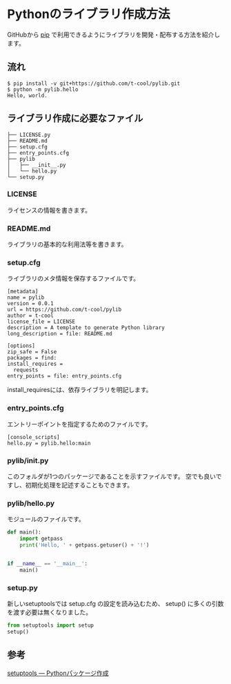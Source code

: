 # Pythonのライブラリ作成方法

GitHubから [pip](https://ja.wikipedia.org/wiki/Pip) で利用できるようにライブラリを開発・配布する方法を紹介します。

## 流れ

```
$ pip install -v git+https://github.com/t-cool/pylib.git
$ python -m pylib.hello
Hello, world.
```

## ライブラリ作成に必要なファイル

```
├── LICENSE.py
├── README.md
├── setup.cfg
├── entry_points.cfg
├── pylib
│   ├── __init__.py
│   └── hello.py
└── setup.py
```

### LICENSE

ライセンスの情報を書きます。

### README.md

ライブラリの基本的な利用法等を書きます。

### setup.cfg

ライブラリのメタ情報を保存するファイルです。

```
[metadata]
name = pylib
version = 0.0.1
url = https://github.com/t-cool/pylib
author = t-cool
license_file = LICENSE
description = A template to generate Python library
long_description = file: README.md

[options]
zip_safe = False
packages = find:
install_requires =
  requests
entry_points = file: entry_points.cfg
```

install_requiresには、依存ライブラリを明記します。

### entry_points.cfg

エントリーポイントを指定するためのファイルです。

```
[console_scripts]
hello.py = pylib.hello:main
```

### pylib/__init__.py

このフォルダが1つのパッケージであることを示すファイルです。 空でも良いですし、初期化処理を記述することもできます。


### pylib/hello.py

モジュールのファイルです。

```python
def main():
    import getpass
    print('Hello, ' + getpass.getuser() + '!')


if __name__ == '__main__':
    main()
```


### setup.py

新しいsetuptoolsでは setup.cfg の設定を読み込むため、 setup() に多くの引数を渡す必要は無くなりました。

```python
from setuptools import setup
setup()
```

## 参考

[setuptools — Pythonパッケージ作成](https://heavywatal.github.io/python/setuptools.html)
